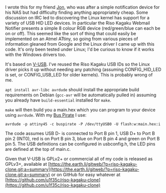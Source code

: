 I wrote this for my friend [Jon](https://jmtd.net/), who was after a simple notification device for his NAS but had difficulty finding anything appropriately cheap. Some discussion on IRC led to discovering the Linux kernel has support for a variety of USB HID LED devices. In particular the Riso Kagaku Webmail Notifier presents a simple 8 colour RGB device (red/green/blue can each be on or off). This seemed like the sort of thing that could easily be implemented on an Atmel ATtiny, so going from various pieces of information gleaned from Google and the Linux driver I came up with this code. It's only been tested under Linux; I'd be curious to know if it works with the Windows drivers too.

It's based on [V-USB](https://www.obdev.at/products/vusb/). I've reused the Riso Kagaku USB IDs so the Linux driver picks it up without needing any patching (assuming CONFIG_HID_LED is set, or CONFIG_USB_LED for older kernels). This is probably wrong of me.

`apt install avr-libc avrdude` should install the appropriate build requirements on Debian (`gcc-avr` will be automatically pulled in) assuming you already have `build-essential` installed for `make`.

`make` will then build you a main.hex which you can program to your device using
`avrdude`. With my [Bus Pirate](http://dangerousprototypes.com/docs/Bus_Pirate) I use:

    avrdude -p attiny45 -c buspirate -P /dev/ttyUSB0 -U flash:w:main.hex:i

The code assumes USB D- is connected to Port B pin 1, USB D+ to Port B pin 2 (INT0), red is on Port B pin 3, blue on Port B pin 4 and green on Port B pin 5. The USB definitions can be configured in usbconfig.h, the LED pins are defined at the top of main.c.

Given that V-USB is GPLv2+ or commercial all of my code is released as GPLv3+, available at [https://the.earth.li/gitweb/?p=riso-kagaku-clone.git;a=summary](https://the.earth.li/gitweb/?p=riso-kagaku-clone.git;a=summary) or on GitHub for easy whatever at [https://github.com/u1f35c/riso-kagaku-clone](https://github.com/u1f35c/riso-kagaku-clone)
